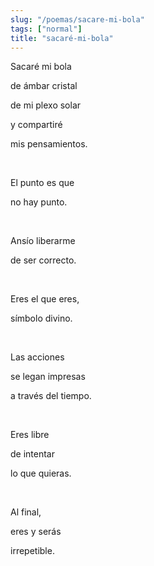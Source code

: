 ```yaml
---
slug: "/poemas/sacare-mi-bola"
tags: ["normal"]
title: "sacaré-mi-bola"
---
```

Sacaré mi bola 

de ámbar cristal 

de mi plexo solar 

y compartiré 

mis pensamientos.

&nbsp;

El punto es que 

no hay punto.

&nbsp;

Ansío liberarme 

de ser correcto.

&nbsp;

Eres el que eres,

símbolo divino.

&nbsp;

Las acciones

se legan impresas 

a través del tiempo.

&nbsp;

Eres libre 

de intentar 

lo que quieras.

&nbsp;

Al final, 

eres y serás 

irrepetible.